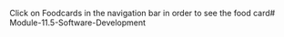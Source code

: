 Click on Foodcards in the navigation bar in order to see the food card# Module-11.5-Software-Development
